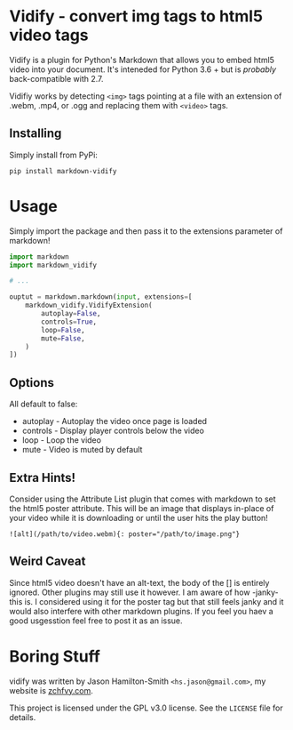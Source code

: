 Vidify - convert img tags to html5 video tags
================================================================================

Vidify is a plugin for Python's Markdown that allows you to embed html5 video
into your document. It's inteneded for Python 3.6 + but is _probably_
back-compatible with 2.7.

Vidifiy works by detecting `<img>` tags pointing at a file with an extension of
.webm, .mp4, or .ogg and replacing them with `<video>` tags.

Installing
---
Simply install from PyPi:
```
pip install markdown-vidify
```

Usage
================================================================================
Simply import the package and then pass it to the extensions parameter of
markdown!
```python
import markdown
import markdown_vidify

# ...

ouptut = markdown.markdown(input, extensions=[
    markdown_vidify.VidifyExtension(
        autoplay=False,
        controls=True,
        loop=False,
        mute=False,
    )
])
```

Options
--------------------------------------------------------------------------------
All default to false:

* autoplay - Autoplay the video once page is loaded
* controls - Display player controls below the video
* loop - Loop the video
* mute - Video is muted by default

Extra Hints!
--------------------------------------------------------------------------------
Consider using the Attribute List plugin that comes with markdown to set the
html5 poster attribute. This will be an image that displays in-place of your
video while it is downloading or until the user hits the play button!

```
![alt](/path/to/video.webm){: poster="/path/to/image.png"}
```

Weird Caveat
--------------------------------------------------------------------------------
Since html5 video doesn't have an alt-text, the body of the [] is entirely
ignored. Other plugins may still use it however. I am aware of how -janky- this
is. I considered using it for the poster tag but that still feels janky and it
would also interfere with other markdown plugins. If you feel you haev a good
usgesstion feel free to post it as an issue.

Boring Stuff
================================================================================
vidify was written by Jason Hamilton-Smith `<hs.jason@gmail.com>`, my website is
[zchfvy.com](https://zchfvy.com).

This project is licensed under the GPL v3.0 license. See the `LICENSE` file for
details.
